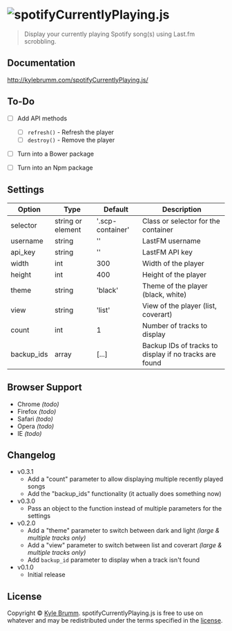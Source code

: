 # ![spotifyCurrentlyPlaying.js](https://raw.githubusercontent.com/kjbrum/spotifyCurrentlyPlaying.js/master/media/spotify-currently-playing.png)


> Display your currently playing Spotify song(s) using Last.fm scrobbling.


## Documentation

http://kylebrumm.com/spotifyCurrentlyPlaying.js/


## To-Do

- [ ] Add API methods
    - [ ] `refresh()` - Refresh the player
    - [ ] `destroy()` - Remove the player
- [ ] Turn into a Bower package
- [ ] Turn into an Npm package


## Settings

|Option|Type|Default|Description|
|---|---|---|---|
selector|string or element|'.scp-container'|Class or selector for the container
username|string|''|LastFM username
api_key|string|''|LastFM API key
width|int|300|Width of the player
height|int|400|Height of the player
theme|string|'black'|Theme of the player (black, white)
view|string|'list'|View of the player (list, coverart)
count|int|1|Number of tracks to display
backup_ids|array|[...]|Backup IDs of tracks to display if no tracks are found


## Browser Support

- Chrome _(todo)_
- Firefox _(todo)_
- Safari _(todo)_
- Opera _(todo)_
- IE _(todo)_


## Changelog

- v0.3.1
    - Add a "count" parameter to allow displaying multiple recently played songs
    - Add the "backup_ids" functionality (it actually does something now)
- v0.3.0
    - Pass an object to the function instead of multiple parameters for the settings
- v0.2.0
    - Add a "theme" parameter to switch between dark and light _(large & multiple tracks only)_
    - Add a "view" parameter to switch between list and coverart _(large & multiple tracks only)_
    - Add `backup_id` parameter to display when a track isn't found
- v0.1.0
    - Initial release

## License

Copyright © [Kyle Brumm](http://kylebrumm.com). spotifyCurrentlyPlaying.js is free to use on whatever and may be redistributed under the terms specified in the [license](LICENSE.md).
